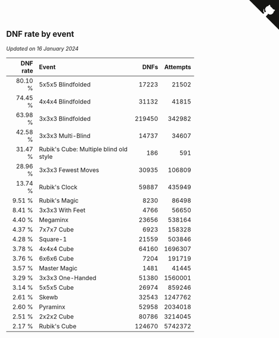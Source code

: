 ## DNF rate by event

*Updated on 16 January 2024*

| DNF rate | Event | DNFs | Attempts |
| ---: | :--- | ---: | ---: |
| 80.10 % | 5x5x5 Blindfolded | 17223 | 21502 |
| 74.45 % | 4x4x4 Blindfolded | 31132 | 41815 |
| 63.98 % | 3x3x3 Blindfolded | 219450 | 342982 |
| 42.58 % | 3x3x3 Multi-Blind | 14737 | 34607 |
| 31.47 % | Rubik's Cube: Multiple blind old style | 186 | 591 |
| 28.96 % | 3x3x3 Fewest Moves | 30935 | 106809 |
| 13.74 % | Rubik's Clock | 59887 | 435949 |
| 9.51 % | Rubik's Magic | 8230 | 86498 |
| 8.41 % | 3x3x3 With Feet | 4766 | 56650 |
| 4.40 % | Megaminx | 23656 | 538164 |
| 4.37 % | 7x7x7 Cube | 6923 | 158328 |
| 4.28 % | Square-1 | 21559 | 503846 |
| 3.78 % | 4x4x4 Cube | 64160 | 1696307 |
| 3.76 % | 6x6x6 Cube | 7204 | 191719 |
| 3.57 % | Master Magic | 1481 | 41445 |
| 3.29 % | 3x3x3 One-Handed | 51380 | 1560001 |
| 3.14 % | 5x5x5 Cube | 26974 | 859246 |
| 2.61 % | Skewb | 32543 | 1247762 |
| 2.60 % | Pyraminx | 52958 | 2034018 |
| 2.51 % | 2x2x2 Cube | 80786 | 3214045 |
| 2.17 % | Rubik's Cube | 124670 | 5742372 |


<a href="https://github.com/jonatanklosko/wca_statistics" class="github-corner" aria-label="View source on Github"><svg width="80" height="80" viewBox="0 0 250 250" style="fill:#151513; color:#fff; position: absolute; top: 0; border: 0; right: 0;" aria-hidden="true"><path d="M0,0 L115,115 L130,115 L142,142 L250,250 L250,0 Z"></path><path d="M128.3,109.0 C113.8,99.7 119.0,89.6 119.0,89.6 C122.0,82.7 120.5,78.6 120.5,78.6 C119.2,72.0 123.4,76.3 123.4,76.3 C127.3,80.9 125.5,87.3 125.5,87.3 C122.9,97.6 130.6,101.9 134.4,103.2" fill="currentColor" style="transform-origin: 130px 106px;" class="octo-arm"></path><path d="M115.0,115.0 C114.9,115.1 118.7,116.5 119.8,115.4 L133.7,101.6 C136.9,99.2 139.9,98.4 142.2,98.6 C133.8,88.0 127.5,74.4 143.8,58.0 C148.5,53.4 154.0,51.2 159.7,51.0 C160.3,49.4 163.2,43.6 171.4,40.1 C171.4,40.1 176.1,42.5 178.8,56.2 C183.1,58.6 187.2,61.8 190.9,65.4 C194.5,69.0 197.7,73.2 200.1,77.6 C213.8,80.2 216.3,84.9 216.3,84.9 C212.7,93.1 206.9,96.0 205.4,96.6 C205.1,102.4 203.0,107.8 198.3,112.5 C181.9,128.9 168.3,122.5 157.7,114.1 C157.9,116.9 156.7,120.9 152.7,124.9 L141.0,136.5 C139.8,137.7 141.6,141.9 141.8,141.8 Z" fill="currentColor" class="octo-body"></path></svg></a><style>.github-corner:hover .octo-arm{animation:octocat-wave 560ms ease-in-out}@keyframes octocat-wave{0%,100%{transform:rotate(0)}20%,60%{transform:rotate(-25deg)}40%,80%{transform:rotate(10deg)}}@media (max-width:500px){.github-corner:hover .octo-arm{animation:none}.github-corner .octo-arm{animation:octocat-wave 560ms ease-in-out}}</style>
